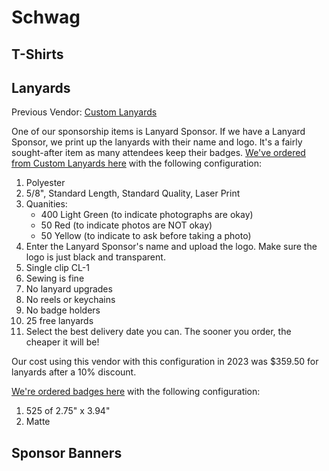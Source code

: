 # Schwag

## T-Shirts

## Lanyards

Previous Vendor: [Custom Lanyards](https://www.customlanyard.net/)

One of our sponsorship items is Lanyard Sponsor. If we have a Lanyard Sponsor, we print up the lanyards with their name and logo. It's a fairly sought-after item as many attendees keep their badges. [We've ordered from Custom Lanyards here](https://www.customlanyard.net/lanyards/custom-dye-sublimation-lanyards) with the following configuration:

1. Polyester
2. 5/8", Standard Length, Standard Quality, Laser Print
3. Quanities:
    * 400 Light Green (to indicate photographs are okay)
    * 50 Red (to indicate photos are NOT okay)
    * 50 Yellow (to indicate to ask before taking a photo)
4. Enter the Lanyard Sponsor's name and upload the logo. Make sure the logo is just black and transparent.
5. Single clip CL-1
6. Sewing is fine
7. No lanyard upgrades
8. No reels or keychains
9. No badge holders
10. 25 free lanyards
11. Select the best delivery date you can. The sooner you order, the cheaper it will be!

Our cost using this vendor with this configuration in 2023 was $359.50 for lanyards after a 10% discount.

[We're ordered badges here](https://www.customlanyard.net/pvc-custom-id-cards) with the following configuration:

1. 525 of 2.75" x 3.94"
2. Matte



## Sponsor Banners

